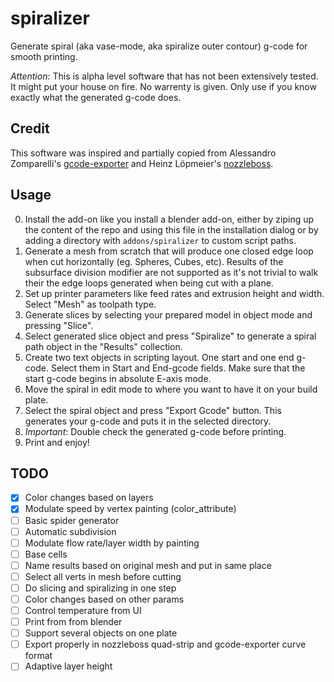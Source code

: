 # spiralizer
Generate spiral (aka vase-mode, aka spiralize outer contour) g-code for smooth printing.

*Attention*: This is alpha level software that has not been extensively tested. It might put your house on fire. No warrenty is given. Only use if you know exactly what the generated g-code does.

## Credit
This software was inspired and partially copied from Alessandro Zomparelli's [gcode-exporter](https://github.com/alessandro-zomparelli/gcode-exporter) and Heinz Löpmeier's [nozzleboss](https://github.com/Heinz-Loepmeier/nozzleboss).

## Usage
0. Install the add-on like you install a blender add-on, either by ziping up the content of the repo and using this file in the installation dialog or by adding a directory with `addons/spiralizer` to custom script paths.
1. Generate a mesh from scratch that will produce one closed edge loop when cut horizontally (eg. Spheres, Cubes, etc). Results of the subsurface division modifier are not supported as it's not trivial to walk their the edge loops generated when being cut with a plane.
2. Set up printer parameters like feed rates and extrusion height and width. Select "Mesh" as toolpath type.
3. Generate slices by selecting your prepared model in object mode and pressing "Slice".
4. Select generated slice object and press "Spiralize" to generate a spiral path object in the "Results" collection.
5. Create two text objects in scripting layout. One start and one end g-code. Select them in Start and End-gcode fields. Make sure that the start g-code begins in absolute E-axis mode.
6. Move the spiral in edit mode to where you want to have it on your build plate.
7. Select the spiral object and press "Export Gcode" button. This generates your g-code and puts it in the selected directory.
8. *Important*: Double check the generated g-code before printing.
9. Print and enjoy!

## TODO
* [x] Color changes based on layers
* [x] Modulate speed by vertex painting (color_attribute)
* [ ] Basic spider generator
* [ ] Automatic subdivision
* [ ] Modulate flow rate/layer width by painting
* [ ] Base cells
* [ ] Name results based on original mesh and put in same place
* [ ] Select all verts in mesh before cutting
* [ ] Do slicing and spiralizing in one step
* [ ] Color changes based on other params
* [ ] Control temperature from UI
* [ ] Print from from blender
* [ ] Support several objects on one plate
* [ ] Export properly in nozzleboss quad-strip and gcode-exporter curve format
* [ ] Adaptive layer height